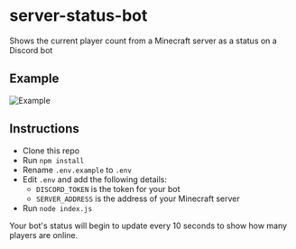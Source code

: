 # server-status-bot
Shows the current player count from a Minecraft server as a status on a Discord bot

## Example
![Example](https://i.imgur.com/ScyP7Hl.png)

## Instructions

- Clone this repo
- Run `npm install`
- Rename `.env.example` to `.env`
- Edit `.env` and add the following details:
  - `DISCORD_TOKEN` is the token for your bot
  - `SERVER_ADDRESS` is the address of your Minecraft server
- Run `node index.js`

Your bot's status will begin to update every 10 seconds to show how many players are online.
